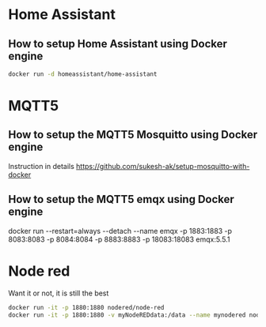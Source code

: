 # Home Assistant
## How to setup Home Assistant using Docker engine
```bash
docker run -d homeassistant/home-assistant
```


# MQTT5
## How to setup the MQTT5 Mosquitto using Docker engine
Instruction in details https://github.com/sukesh-ak/setup-mosquitto-with-docker

## How to setup the MQTT5 emqx using Docker engine
docker run --restart=always --detach --name emqx -p 1883:1883 -p 8083:8083 -p 8084:8084 -p 8883:8883 -p 18083:18083  emqx:5.5.1


# Node red
Want it or not, it is still the best
```bash
docker run -it -p 1880:1880 nodered/node-red
docker run -it -p 1880:1880 -v myNodeREDdata:/data --name mynodered nodered/node-red
```

